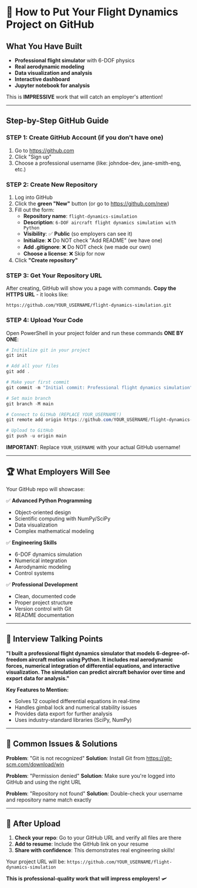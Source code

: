 # 🚀 How to Put Your Flight Dynamics Project on GitHub

## What You Have Built
- **Professional flight simulator** with 6-DOF physics
- **Real aerodynamic modeling** 
- **Data visualization and analysis**
- **Interactive dashboard**
- **Jupyter notebook for analysis**

This is **IMPRESSIVE** work that will catch an employer's attention! 

---

## Step-by-Step GitHub Guide

### STEP 1: Create GitHub Account (if you don't have one)
1. Go to https://github.com
2. Click "Sign up"
3. Choose a professional username (like: johndoe-dev, jane-smith-eng, etc.)

### STEP 2: Create New Repository
1. Log into GitHub
2. Click the **green "New"** button (or go to https://github.com/new)
3. Fill out the form:
   - **Repository name**: `flight-dynamics-simulation`
   - **Description**: `6-DOF aircraft flight dynamics simulation with Python`
   - **Visibility**: ✅ **Public** (so employers can see it)
   - **Initialize**: ❌ Do NOT check "Add README" (we have one)
   - **Add .gitignore**: ❌ Do NOT check (we made our own)
   - **Choose a license**: ❌ Skip for now
4. Click **"Create repository"**

### STEP 3: Get Your Repository URL
After creating, GitHub will show you a page with commands. 
**Copy the HTTPS URL** - it looks like:
```
https://github.com/YOUR_USERNAME/flight-dynamics-simulation.git
```

### STEP 4: Upload Your Code
Open PowerShell in your project folder and run these commands **ONE BY ONE**:

```powershell
# Initialize git in your project
git init

# Add all your files
git add .

# Make your first commit
git commit -m "Initial commit: Professional flight dynamics simulation"

# Set main branch
git branch -M main

# Connect to GitHub (REPLACE YOUR_USERNAME!)
git remote add origin https://github.com/YOUR_USERNAME/flight-dynamics-simulation.git

# Upload to GitHub
git push -u origin main
```

**IMPORTANT**: Replace `YOUR_USERNAME` with your actual GitHub username!

---

## 🏆 What Employers Will See

Your GitHub repo will showcase:

✅ **Advanced Python Programming**
- Object-oriented design
- Scientific computing with NumPy/SciPy
- Data visualization
- Complex mathematical modeling

✅ **Engineering Skills**
- 6-DOF dynamics simulation
- Numerical integration
- Aerodynamic modeling
- Control systems

✅ **Professional Development**
- Clean, documented code
- Proper project structure
- Version control with Git
- README documentation

---

## 🎯 Interview Talking Points

**"I built a professional flight dynamics simulator that models 6-degree-of-freedom aircraft motion using Python. It includes real aerodynamic forces, numerical integration of differential equations, and interactive visualization. The simulation can predict aircraft behavior over time and export data for analysis."**

**Key Features to Mention:**
- Solves 12 coupled differential equations in real-time
- Handles gimbal lock and numerical stability issues
- Provides data export for further analysis
- Uses industry-standard libraries (SciPy, NumPy)

---

## 🚨 Common Issues & Solutions

**Problem**: "Git is not recognized"
**Solution**: Install Git from https://git-scm.com/download/win

**Problem**: "Permission denied"
**Solution**: Make sure you're logged into GitHub and using the right URL

**Problem**: "Repository not found" 
**Solution**: Double-check your username and repository name match exactly

---

## 🎉 After Upload

1. **Check your repo**: Go to your GitHub URL and verify all files are there
2. **Add to resume**: Include the GitHub link on your resume
3. **Share with confidence**: This demonstrates real engineering skills!

Your project URL will be:
`https://github.com/YOUR_USERNAME/flight-dynamics-simulation`

**This is professional-quality work that will impress employers!** 🛩️

